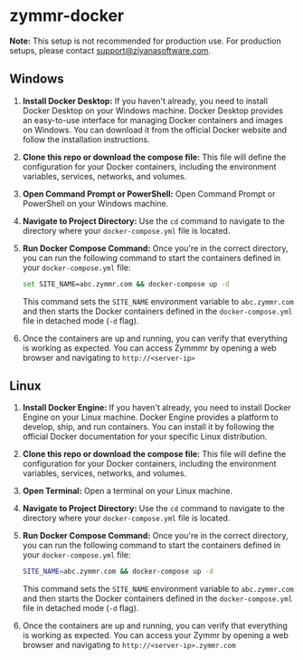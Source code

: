 # zymmr-docker

**Note:** This setup is not recommended for production use. For production setups, please contact support@ziyanasoftware.com.

## Windows

1. **Install Docker Desktop:** If you haven't already, you need to install Docker Desktop on your Windows machine. Docker Desktop provides an easy-to-use interface for managing Docker containers and images on Windows. You can download it from the official Docker website and follow the installation instructions.

2. **Clone this repo or download the compose file:** This file will define the configuration for your Docker containers, including the environment variables, services, networks, and volumes.

3. **Open Command Prompt or PowerShell:** Open Command Prompt or PowerShell on your Windows machine.

4. **Navigate to Project Directory:** Use the `cd` command to navigate to the directory where your `docker-compose.yml` file is located.

5. **Run Docker Compose Command:** Once you're in the correct directory, you can run the following command to start the containers defined in your `docker-compose.yml` file:
    ```bash
    set SITE_NAME=abc.zymmr.com && docker-compose up -d
    ```
    This command sets the `SITE_NAME` environment variable to `abc.zymmr.com` and then starts the Docker containers defined in the `docker-compose.yml` file in detached mode (`-d` flag).

6. Once the containers are up and running, you can verify that everything is working as expected. You can access Zymmmr by opening a web browser and navigating to `http://<server-ip>` 

## Linux

1. **Install Docker Engine:** If you haven't already, you need to install Docker Engine on your Linux machine. Docker Engine provides a platform to develop, ship, and run containers. You can install it by following the official Docker documentation for your specific Linux distribution.

2. **Clone this repo or download the compose file:** This file will define the configuration for your Docker containers, including the environment variables, services, networks, and volumes.

3. **Open Terminal:** Open a terminal on your Linux machine.

4. **Navigate to Project Directory:** Use the `cd` command to navigate to the directory where your `docker-compose.yml` file is located.

5. **Run Docker Compose Command:** Once you're in the correct directory, you can run the following command to start the containers defined in your `docker-compose.yml` file:
    ```bash
    SITE_NAME=abc.zymmr.com && docker-compose up -d
    ```
    This command sets the `SITE_NAME` environment variable to `abc.zymmr.com` and then starts the Docker containers defined in the `docker-compose.yml` file in detached mode (`-d` flag).

6. Once the containers are up and running, you can verify that everything is working as expected. You can access your Zymmr by opening a web browser and navigating to `http://<server-ip>.zymmr.com` 
